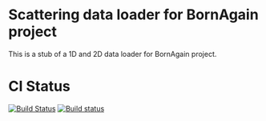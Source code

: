# Scattering data loader for BornAgain project

This is a stub of a 1D and 2D data loader for BornAgain project.

# CI Status

[![Build Status](https://travis-ci.com/DmitryYurov/ScatteringDataImport.svg?branch=master)](https://travis-ci.com/DmitryYurov/ScatteringDataImport)
[![Build status](https://ci.appveyor.com/api/projects/status/ialquc7n5wloit8q/branch/master?svg=true)](https://ci.appveyor.com/project/DmitryYurov/scatteringdataimport/branch/master)



